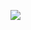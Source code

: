 ![](https://github-readme-stats.vercel.app/api/top-langs/?username=alexismunoz1&theme=dark&hide_border=false&include_all_commits=true&count_private=true&layout=compact)
